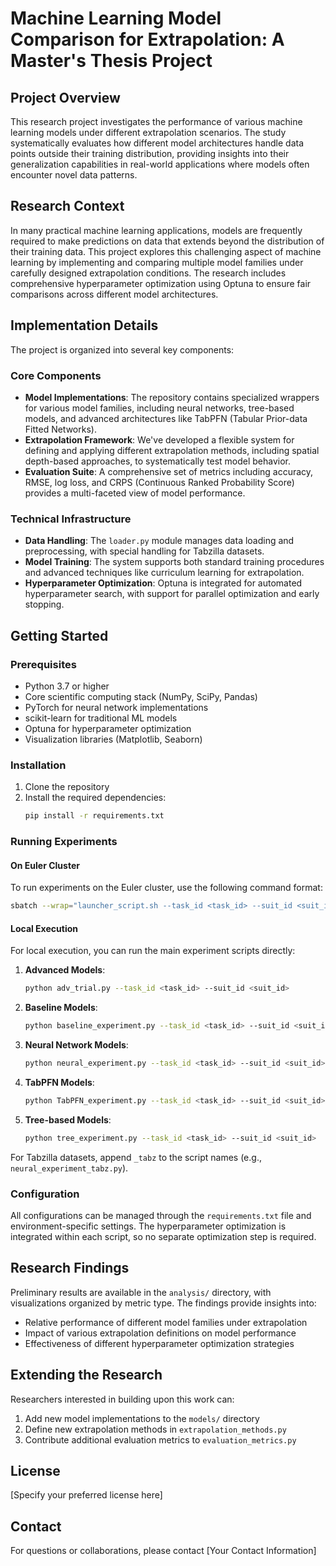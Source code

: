 # Machine Learning Model Comparison for Extrapolation: A Master's Thesis Project

## Project Overview
This research project investigates the performance of various machine learning models under different extrapolation scenarios. The study systematically evaluates how different model architectures handle data points outside their training distribution, providing insights into their generalization capabilities in real-world applications where models often encounter novel data patterns.

## Research Context
In many practical machine learning applications, models are frequently required to make predictions on data that extends beyond the distribution of their training data. This project explores this challenging aspect of machine learning by implementing and comparing multiple model families under carefully designed extrapolation conditions. The research includes comprehensive hyperparameter optimization using Optuna to ensure fair comparisons across different model architectures.

## Implementation Details

The project is organized into several key components:

### Core Components
- **Model Implementations**: The repository contains specialized wrappers for various model families, including neural networks, tree-based models, and advanced architectures like TabPFN (Tabular Prior-data Fitted Networks).
- **Extrapolation Framework**: We've developed a flexible system for defining and applying different extrapolation methods, including spatial depth-based approaches, to systematically test model behavior.
- **Evaluation Suite**: A comprehensive set of metrics including accuracy, RMSE, log loss, and CRPS (Continuous Ranked Probability Score) provides a multi-faceted view of model performance.

### Technical Infrastructure
- **Data Handling**: The `loader.py` module manages data loading and preprocessing, with special handling for Tabzilla datasets.
- **Model Training**: The system supports both standard training procedures and advanced techniques like curriculum learning for extrapolation.
- **Hyperparameter Optimization**: Optuna is integrated for automated hyperparameter search, with support for parallel optimization and early stopping.

## Getting Started

### Prerequisites
- Python 3.7 or higher
- Core scientific computing stack (NumPy, SciPy, Pandas)
- PyTorch for neural network implementations
- scikit-learn for traditional ML models
- Optuna for hyperparameter optimization
- Visualization libraries (Matplotlib, Seaborn)

### Installation
1. Clone the repository
2. Install the required dependencies:
   ```bash
   pip install -r requirements.txt
   ```

### Running Experiments

#### On Euler Cluster
To run experiments on the Euler cluster, use the following command format:
```bash
sbatch --wrap="launcher_script.sh --task_id <task_id> --suit_id <suit_id>"
```

#### Local Execution
For local execution, you can run the main experiment scripts directly:

1. **Advanced Models**:
   ```bash
   python adv_trial.py --task_id <task_id> --suit_id <suit_id>
   ```

2. **Baseline Models**:
   ```bash
   python baseline_experiment.py --task_id <task_id> --suit_id <suit_id>
   ```

3. **Neural Network Models**:
   ```bash
   python neural_experiment.py --task_id <task_id> --suit_id <suit_id>
   ```

4. **TabPFN Models**:
   ```bash
   python TabPFN_experiment.py --task_id <task_id> --suit_id <suit_id>
   ```

5. **Tree-based Models**:
   ```bash
   python tree_experiment.py --task_id <task_id> --suit_id <suit_id>
   ```

For Tabzilla datasets, append `_tabz` to the script names (e.g., `neural_experiment_tabz.py`).

### Configuration
All configurations can be managed through the `requirements.txt` file and environment-specific settings. The hyperparameter optimization is integrated within each script, so no separate optimization step is required.

## Research Findings
Preliminary results are available in the `analysis/` directory, with visualizations organized by metric type. The findings provide insights into:
- Relative performance of different model families under extrapolation
- Impact of various extrapolation definitions on model performance
- Effectiveness of different hyperparameter optimization strategies

## Extending the Research
Researchers interested in building upon this work can:
1. Add new model implementations to the `models/` directory
2. Define new extrapolation methods in `extrapolation_methods.py`
3. Contribute additional evaluation metrics to `evaluation_metrics.py`

## License
[Specify your preferred license here]

## Contact
For questions or collaborations, please contact [Your Contact Information]
